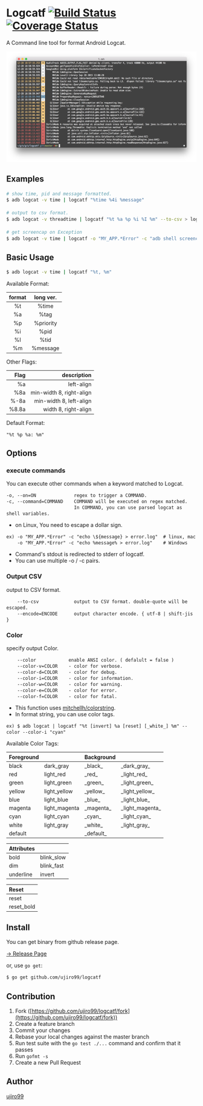 # Logcatf  [![Build Status](https://travis-ci.org/ujiro99/logcatf.svg?branch=master)](https://travis-ci.org/ujiro99/logcatf)  [![Coverage Status](https://coveralls.io/repos/ujiro99/logcatf/badge.svg?branch=master&service=github)](https://coveralls.io/github/ujiro99/logcatf?branch=master)

A Command line tool for format Android Logcat.

![ScreenShot](./screenshot.png?raw=true "Optional Title")

## Examples

```bash
# show time, pid and message formatted.
$ adb logcat -v time | logcatf "%time %4i %message"

# output to csv format.
$ adb logcat -v threadtime | logcatf "%t %a %p %i %I %m" --to-csv > logcat.csv

# get screencap on Exception
$ adb logcat -v time | logcatf -o "MY_APP.*Error" -c "adb shell screencap -p /sdcard/a.png"
```

## Basic Usage

```bash
$ adb logcat -v time | logcatf "%t, %m"
```

Available Format:

| format | long ver. |
|:------:|:---------:|
|   %t   | %time     |
|   %a   | %tag      |
|   %p   | %priority |
|   %i   | %pid      |
|   %I   | %tid      |
|   %m   | %message  |

Other Flags:

|  Flag | description              |
|------:|-------------------------:|
|   %a  | left-align               |
|  %8a  | min-width 8, right-align |
| %-8a  | min-width 8, left-align  |
| %8.8a | width 8, right-align      |


Default Format:

    "%t %p %a: %m"

## Options

### execute commands

You can execute other commands when a keyword matched to Logcat.

    -o, --on=ON              regex to trigger a COMMAND.
    -c, --command=COMMAND    COMMAND will be executed on regex matched.
                             In COMMAND, you can use parsed logcat as shell variables.

    
* on Linux, You need to escape a dollar sign.

```
ex) -o "MY_APP.*Error" -c "echo \${message} > error.log"  # linux, mac
    -o "MY_APP.*Error" -c "echo %message% > error.log"    # Windows
```

* Command's stdout is redirected to stderr of logcatf.
* You can use multiple -o / -c pairs.
 

### Output CSV

output to CSV format.

        --to-csv             output to CSV format. double-quote will be escaped.
        --encode=ENCODE      output character encode. { utf-8 | shift-jis }

### Color

specify output Color.

```
    --color            enable ANSI color. ( defalult = false )
    --color-v=COLOR    - color for verbose.
    --color-d=COLOR    - color for debug.
    --color-i=COLOR    - color for information.
    --color-w=COLOR    - color for warning.
    --color-e=COLOR    - color for error.
    --color-f=COLOR    - color for fatal.
```

* This function uses [mitchellh/colorstring](https://github.com/mitchellh/colorstring).
* In format string, you can use color tags. 

```
ex) $ adb logcat | logcatf "%t [invert] %a [reset] [_white_] %m" --color --color-i "cyan"
```

Available Color Tags:

|Foreground|             |Background |                  |
|:--------|:-------------|:----------|:-----------------|
|black    | dark_gray    |\_black\_  | \_dark_gray\_    |
|red      | light_red    |\_red\_    | \_light_red\_    |
|green    | light_green  |\_green\_  | \_light_green\_  |
|yellow   | light_yellow |\_yellow\_ | \_light_yellow\_ |
|blue     | light_blue   |\_blue\_   | \_light_blue\_   |
|magenta  | light_magenta|\_magenta\_| \_light_magenta\_|
|cyan     | light_cyan   |\_cyan\_   | \_light_cyan\_   |
|white    | light_gray   |\_white\_  | \_light_gray\_   |
|default  |              |\_default\_|                  |

|Attributes|           |
:----------|:----------|
|bold      |blink_slow |
|dim       |blink_fast |
|underline |invert     |

| Reset      |
|:-----------|
| reset      |
| reset_bold |


## Install

You can get binary from github release page.

[-> Release Page](https://github.com/ujiro99/logcatf/releases)

or, use `go get`:

```bash
$ go get github.com/ujiro99/logcatf
```

## Contribution

1. Fork ([https://github.com/ujiro99/logcatf/fork](https://github.com/ujiro99/logcatf/fork))
1. Create a feature branch
1. Commit your changes
1. Rebase your local changes against the master branch
1. Run test suite with the `go test ./...` command and confirm that it passes
1. Run `gofmt -s`
1. Create a new Pull Request

## Author

[ujiro99](https://github.com/ujiro99)

